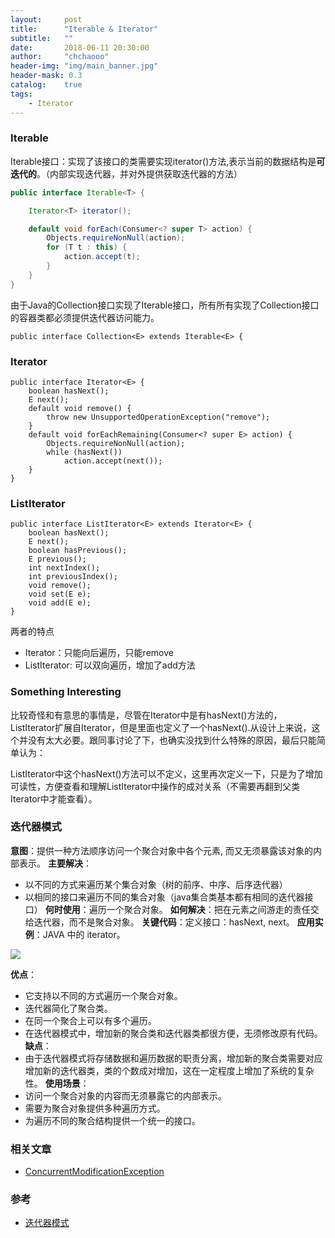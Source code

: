 ```yaml
---
layout:     post
title:      "Iterable & Iterator"
subtitle:   ""
date:       2018-06-11 20:30:00
author:     "chchaooo"
header-img: "img/main_banner.jpg"
header-mask: 0.3
catalog:    true
tags:
    - Iterator
---
```



### Iterable

Iterable接口：实现了该接口的类需要实现iterator()方法,表示当前的数据结构是**可迭代的**。（内部实现迭代器，并对外提供获取迭代器的方法）

```java
public interface Iterable<T> {

    Iterator<T> iterator();

    default void forEach(Consumer<? super T> action) {
        Objects.requireNonNull(action);
        for (T t : this) {
            action.accept(t);
        }
    }
}
```

由于Java的Collection接口实现了Iterable接口，所有所有实现了Collection接口的容器类都必须提供迭代器访问能力。

```
public interface Collection<E> extends Iterable<E> {
```

### Iterator

```
public interface Iterator<E> {
    boolean hasNext();
    E next();
    default void remove() {
        throw new UnsupportedOperationException("remove");
    }
    default void forEachRemaining(Consumer<? super E> action) {
        Objects.requireNonNull(action);
        while (hasNext())
            action.accept(next());
    }
}
```

### ListIterator

```
public interface ListIterator<E> extends Iterator<E> {
    boolean hasNext();
    E next();
    boolean hasPrevious();
    E previous();
    int nextIndex();
    int previousIndex();
    void remove();
    void set(E e);
    void add(E e);
}
```
两者的特点

* Iterator：只能向后遍历，只能remove
* ListIterator: 可以双向遍历，增加了add方法

### Something Interesting

比较奇怪和有意思的事情是，尽管在Iterator中是有hasNext()方法的，ListIterator扩展自Iterator，但是里面也定义了一个hasNext().从设计上来说，这个并没有太大必要。跟同事讨论了下，也确实没找到什么特殊的原因，最后只能简单认为：

ListIterator中这个hasNext()方法可以不定义，这里再次定义一下，只是为了增加可读性，方便查看和理解ListIterator中操作的成对关系（不需要再翻到父类Iterator中才能查看）。

### 迭代器模式

**意图**：提供一种方法顺序访问一个聚合对象中各个元素, 而又无须暴露该对象的内部表示。
**主要解决**：
* 以不同的方式来遍历某个集合对象（树的前序、中序、后序迭代器）
* 以相同的接口来遍历不同的集合对象（java集合类基本都有相同的迭代器接口）
**何时使用**：遍历一个聚合对象。
**如何解决**：把在元素之间游走的责任交给迭代器，而不是聚合对象。
**关键代码**：定义接口：hasNext, next。
**应用实例**：JAVA 中的 iterator。

![](https://cl.ly/2U0G06023p1Q/Image%202018-06-19%20at%2011.27.53%20%E4%B8%8B%E5%8D%88.png)

**优点**： 
* 它支持以不同的方式遍历一个聚合对象。 
* 迭代器简化了聚合类。 
* 在同一个聚合上可以有多个遍历。 
* 在迭代器模式中，增加新的聚合类和迭代器类都很方便，无须修改原有代码。
**缺点**：
* 由于迭代器模式将存储数据和遍历数据的职责分离，增加新的聚合类需要对应增加新的迭代器类，类的个数成对增加，这在一定程度上增加了系统的复杂性。
**使用场景**： 
* 访问一个聚合对象的内容而无须暴露它的内部表示。
* 需要为聚合对象提供多种遍历方式。 
* 为遍历不同的聚合结构提供一个统一的接口。

### 相关文章

* [ConcurrentModificationException](https://chchaooo.github.io/2018/06/11/ConcurrentModificationException/)

### 参考

* [迭代器模式](http://www.runoob.com/design-pattern/iterator-pattern.html)






